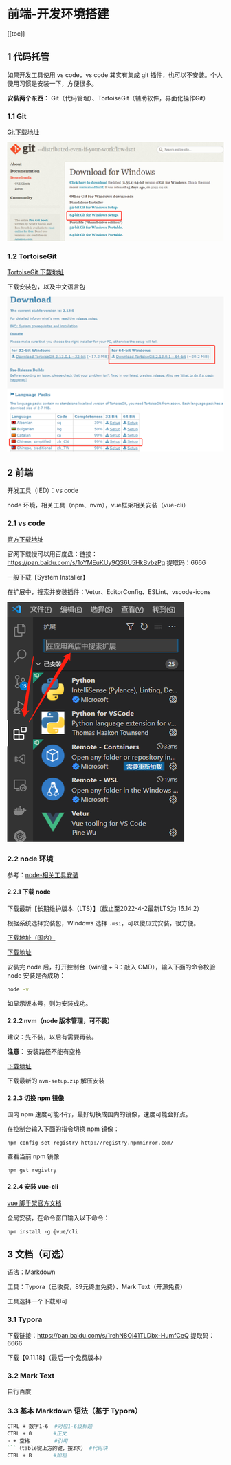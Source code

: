 # 前端-开发环境搭建

[[toc]]



## 1 代码托管

如果开发工具使用 vs code，vs code 其实有集成 git 插件，也可以不安装。个人使用习惯是安装一下，方便很多。

**安装两个东西：** Git（代码管理）、TortoiseGit（辅助软件，界面化操作Git）

### 1.1 Git

[Git下载地址](https://git-scm.com/download/win)

![image-20220217100914262](../images/image-20220217100914262.png)

### 1.2 TortoiseGit

[TortoiseGit 下载地址](https://tortoisegit.org/download/)

下载安装包，以及中文语言包

![image-20220217100936864](../images/image-20220217100936864.png)



## 2 前端

开发工具（IED）：vs code

node 环境，相关工具（npm、nvm），vue框架相关安装（vue-cli）

### 2.1 vs code

[官方下载地址](https://code.visualstudio.com/Download)

官网下载慢可以用百度盘：链接：https://pan.baidu.com/s/1oYMEuKUy9QS6U5HkBvbzPg  提取码：6666

一般下载【System Installer】

在扩展中，搜索并安装插件：Vetur、EditorConfig、ESLint、vscode-icons

![image-20220402203713044](../images/image-20220402203713044.png)

### 2.2 node 环境

参考：[node-相关工具安装](./node-相关工具安装.md)

#### 2.2.1 下载 node

下载最新【长期维护版本（LTS）】（截止至2022-4-2最新LTS为 16.14.2）

根据系统选择安装包，Windows 选择 `.msi`，可以傻瓜式安装，很方便。

[下载地址（国内）](http://nodejs.cn/download/)

[下载地址](https://nodejs.org/zh-cn/download/)

安装完 node 后，打开控制台（win键 + R：敲入 CMD），输入下面的命令校验 node 安装是否成功：

```bash
node -v
```

如显示版本号，则为安装成功。

#### 2.2.2 nvm（node 版本管理，可不装）

建议：先不装，以后有需要再装。

**注意：** 安装路径不能有空格

[下载地址](https://github.com/coreybutler/nvm-windows/releases)

下载最新的 `nvm-setup.zip` 解压安装

#### 2.2.3 切换 npm 镜像

国内 npm 速度可能不行，最好切换成国内的镜像，速度可能会好点。

在控制台输入下面的指令切换 npm 镜像：

```shell
npm config set registry http://registry.npmmirror.com/
```

查看当前 npm 镜像

```shell
npm get registry
```

#### 2.2.4 安装 vue-cli

[vue 脚手架官方文档](https://cli.vuejs.org/zh/guide/installation.html)

全局安装，在命令窗口输入以下命令：

```shell
npm install -g @vue/cli
```



## 3 文档（可选）

语法：Markdown

工具：Typora（已收费，89元终生免费）、Mark Text（开源免费）

工具选择一个下载即可

### 3.1 Typora

下载链接：https://pan.baidu.com/s/1rehN8Oj41TLDbx-HumfCeQ 提取码：6666

下载【0.11.18】（最后一个免费版本）

### 3.2 Mark Text

自行百度

### 3.3 基本 Markdown 语法（基于 Typora）

```bash
CTRL + 数字1-6  #对应1-6级标题
CTRL + 0       #正文
> + 空格        #引用
```（table键上方的键，按3次） #代码块
CTRL + B       #加粗
```

